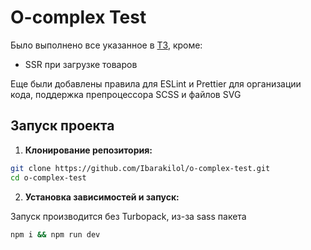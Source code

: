 # O-complex Test

Было выполнено все указанное в [ТЗ](https://o-complex.notion.site/React-Developer-Next-js-09c47b36c56447329399c044831c7ef9), кроме:

- SSR при загрузке товаров

Еще были добавлены правила для ESLint и Prettier для организации кода, поддержка препроцессора SCSS и файлов SVG

## Запуск проекта

1. **Клонирование репозитория:**

```bash
git clone https://github.com/Ibarakilol/o-complex-test.git
cd o-complex-test
```

2. **Установка зависимостей и запуск:**

Запуск производится без Turbopack, из-за sass пакета

```bash
npm i && npm run dev
```
